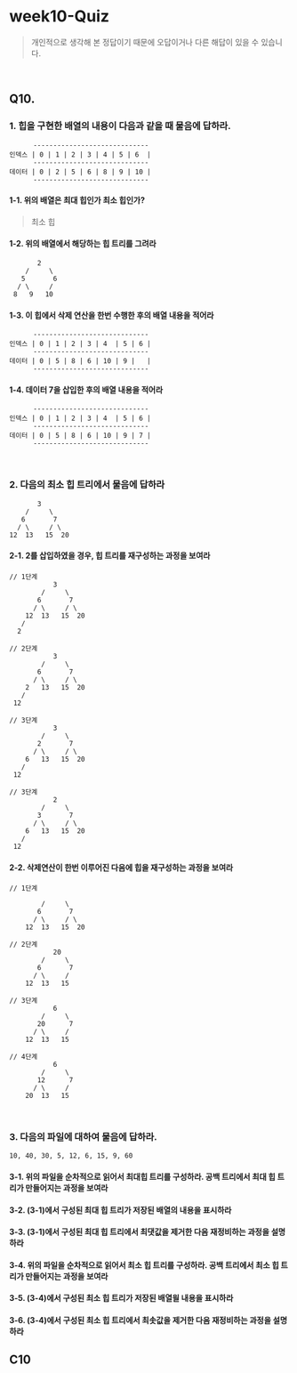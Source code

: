 # week10-Quiz
> 개인적으로 생각해 본 정답이기 때문에 오답이거나 다른 해답이 있을 수 있습니다. <br/>

<br/>

## Q10.
### 1. 힙을 구현한 배열의 내용이 다음과 같을 때 물음에 답하라.
```
      -----------------------------
인덱스 | 0 | 1 | 2 | 3 | 4 | 5 | 6  |
      -----------------------------
데이터 | 0 | 2 | 5 | 6 | 8 | 9 | 10 |
      -----------------------------
```
#### 1-1. 위의 배열은 최대 힙인가 최소 힙인가?
> 최소 힙

#### 1-2. 위의 배열에서 해당하는 힙 트리를 그려라
```
       2
    /     \
   5       6
  / \     / 
 8   9   10   
```
 
#### 1-3. 이 힙에서 삭제 연산을 한번 수행한 후의 배열 내용을 적어라
```
      -----------------------------
인덱스 | 0 | 1 | 2 | 3 | 4  | 5 | 6 |
      -----------------------------
데이터 | 0 | 5 | 8 | 6 | 10 | 9 |   |
      -----------------------------
```

#### 1-4. 데이터 7을 삽입한 후의 배열 내용을 적어라
```
      -----------------------------
인덱스 | 0 | 1 | 2 | 3 | 4  | 5 | 6 |
      -----------------------------
데이터 | 0 | 5 | 8 | 6 | 10 | 9 | 7 |
      -----------------------------
```
<br/>

### 2. 다음의 최소 힙 트리에서 물음에 답하라
```
       3
    /     \
   6       7
  / \     / \
12  13   15  20
```
#### 2-1. 2를 삽입하였을 경우, 힙 트리를 재구성하는 과정을 보여라
```
// 1단계
           3
        /     \
       6       7
      / \     / \
    12  13   15  20
   /
  2 

// 2단계
           3
        /     \
       6       7
      / \     / \
    2   13   15  20
   /
 12 
 
// 3단계
           3
        /     \
       2       7
      / \     / \
    6   13   15  20
   /
 12 
 
// 3단계
           2
        /     \
       3       7
      / \     / \
    6   13   15  20
   /
 12  
```

#### 2-2. 삭제연산이 한번 이루어진 다음에 힙을 재구성하는 과정을 보여라
```
// 1단계
           
        /     \
       6       7
      / \     / \
    12  13   15  20
    
// 2단계
           20
        /     \
       6       7
      / \     / 
    12  13   15  
 
// 3단계
           6
        /     \
       20      7
      / \     / 
    12  13   15  
    
// 4단계
           6
        /     \
       12      7
      / \     / 
    20  13   15      
```
<br/>

### 3. 다음의 파일에 대하여 물음에 답하라.
`10, 40, 30, 5, 12, 6, 15, 9, 60`

#### 3-1. 위의 파일을 순차적으로 읽어서 최대힙 트리를 구성하라. 공백 트리에서 최대 힙 트리가 만들어지는 과정을 보여라
#### 3-2. (3-1)에서 구성된 최대 힙 트리가 저장된 배열의 내용을 표시하라
#### 3-3. (3-1)에서 구성된 최대 힙 트리에서 최댓값을 제거한 다음 재정비하는 과정을 설명하라
#### 3-4. 위의 파일을 순차적으로 읽어서 최소 힙 트리를 구성하라. 공백 트리에서 최소 힙 트리가 만들어지는 과정을 보여라
#### 3-5. (3-4)에서 구성된 최소 힙 트리가 저장된 배열읠 내용을 표시하라
#### 3-6. (3-4)에서 구성된 최소 힙 트리에서 최솟값을 제거한 다음 재정비하는 과정을 설명하라

## C10
### 
```

```

